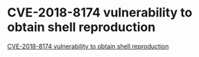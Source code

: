 # CVE-2018-8174 vulnerability to obtain shell reproduction
[CVE-2018-8174 vulnerability to obtain shell reproduction](https://aiwithcloud.com/2022/09/19/cve_2018_8174_vulnerability_to_obtain_shell_reproduction/)